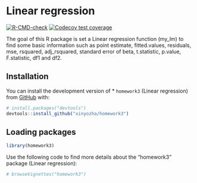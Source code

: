 
<!-- README.md is generated from README.Rmd. Please edit that file -->

# Linear regression

<!-- badges: start -->

[![R-CMD-check](https://github.com/xinyozha/homework3/actions/workflows/R-CMD-check.yaml/badge.svg)](https://github.com/xinyozha/homework3/actions/workflows/R-CMD-check.yaml)
[![Codecov test
coverage](https://codecov.io/gh/xinyozha/homework3/branch/main/graph/badge.svg)](https://app.codecov.io/gh/xinyozha/homework3?branch=main)
<!-- badges: end -->

The goal of this R package is set a Linear regression function (my_lm)
to find some basic information such as point estimate, fitted.values,
residuals, mse, rsquared, adj_rsquared, standard error of beta,
t.statistic, p.value, F.statistic, df1 and df2.

## Installation

You can install the development version of \* `homework3` (Linear
regression) from [GitHub](https://github.com/) with:

``` r
# install.packages("devtools")
devtools::install_github("xinyozha/homework3")
```

## Loading packages

``` r
library(homework3)
```

Use the following code to find more details about the “homework3”
package (Linear regression):

``` r
# browseVignettes("homework3")
```
